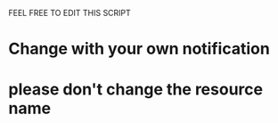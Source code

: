 FEEL FREE TO EDIT THIS SCRIPT


# Change with your own notification

# please don't change the resource name